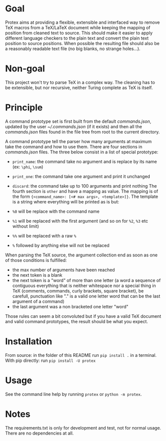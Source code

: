 # Goal
Protex aims at providing a flexible, extensible and interfaced way to remove
TeX macros from a TeX/LaTeX document while keeping the mapping of position from
cleaned text to source. This should make it easier to apply different language
checkers to the plain text and convert the plain text position to source
positions.
When possible the resulting file should also be a reasonably readable text file
(no big blanks, no strange holes...).

# Non-goal

This project won't try to parse TeX in a complex way. The cleaning has to be
extensible, but nor recursive, neither Turing complete as TeX is itself.

# Principle

A command prototype set is first built from the default *commands.json*,
updated by the user *~/.commands.json* (if it exists) and then all the
*commands.json* files found in the file tree from root to the current
directory.

A command prototype tell the parser how many arguments at maximum take the
command and how to use them. There are four sections in *commands.json* files.
The three below consist in a list of special prototype:
* `print_name`: the command take no argument and is replace by its name (ex: `\phi`, `\sum`)
* `print_one`: the command take one argument and print it unchanged
* `discard`: the command take up to 100 arguments and print nothing
The fourth section is `other` and have a mapping as value. The
mapping is of the form `{<command_name>: [<# max args>, <template>]}`.
The template is a string where everything will be printed as is but:

* `%0` will be replace with the command name
* `%1` will be replaced with the first argument (and so on for `%2`, `%3` etc without limit)
* `%%` will be replaced with a raw `%`
* `%` followed by anything else will not be replaced

When parsing the TeX source, the argument collection end as soon as one of
those conditions is fulfilled:

* the max number of arguments have been reached
* the next token is a blank
* the next token is a "word" of more than one letter (a word a sequence of
  contiguous everything that is neither whitespace nor a special thing in TeX
  (comments, commands, curly brackets, square bracket), be carefull,
  punctuation like "." is a valid one letter word that can be the last argument
  of a command)
* the last argument was a non bracketed one letter "word"

Those rules can seem a bit convoluted but if you have a valid TeX document and
valid command prototypes, the result should be what you expect.

# Installation

From source: in the folder of this README run `pip install .` in a terminal.
With pip directly: run `pip install -U protex`

# Usage

See the command line help by running `protex` or `python -m protex`.

# Notes

The requirements.txt is only for development and test, not for normal usage.
There are no dependencies at all.
